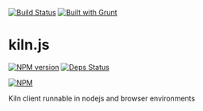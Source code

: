 [![Build Status](https://drone.io/github.com/sergeyt/kiln.js/status.png)](https://drone.io/github.com/sergeyt/kiln.js/latest)
[![Built with Grunt](https://cdn.gruntjs.com/builtwith.png)](http://gruntjs.com/)

# kiln.js

[![NPM version](https://badge.fury.io/js/kiln.js.png)](http://badge.fury.io/js/kiln.js)
[![Deps Status](https://david-dm.org/sergeyt/kiln.js.png)](https://david-dm.org/sergeyt/kiln.js)

[![NPM](https://nodei.co/npm/kiln.js.png?downloads=true&stars=true)](https://nodei.co/npm/kiln.js/)

Kiln client runnable in nodejs and browser environments
